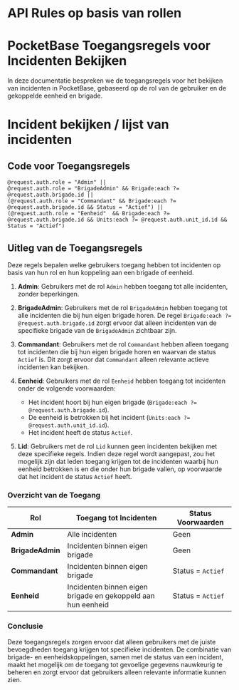 # API Rules op basis van rollen

# PocketBase Toegangsregels voor Incidenten Bekijken

In deze documentatie bespreken we de toegangsregels voor het bekijken van incidenten in PocketBase, gebaseerd op de rol van de gebruiker en de gekoppelde eenheid en brigade.

# Incident bekijken / lijst van incidenten
## Code voor Toegangsregels
```text
@request.auth.role = "Admin" || 
@request.auth.role = "BrigadeAdmin" && Brigade:each ?= @request.auth.brigade.id ||
(@request.auth.role = "Commandant" && Brigade:each ?= @request.auth.brigade.id && Status = "Actief") ||
(@request.auth.role = "Eenheid"  && Brigade:each ?= @request.auth.brigade.id && Units:each ?= @request.auth.unit_id.id && Status = "Actief")
```

## Uitleg van de Toegangsregels
Deze regels bepalen welke gebruikers toegang hebben tot incidenten op basis van hun rol en hun koppeling aan een brigade of eenheid.

1. **Admin**: Gebruikers met de rol `Admin` hebben toegang tot alle incidenten, zonder beperkingen.

2. **BrigadeAdmin**: Gebruikers met de rol `BrigadeAdmin` hebben toegang tot alle incidenten die bij hun eigen brigade horen. De regel `Brigade:each ?= @request.auth.brigade.id` zorgt ervoor dat alleen incidenten van de specifieke brigade van de `BrigadeAdmin` zichtbaar zijn.

3. **Commandant**: Gebruikers met de rol `Commandant` hebben alleen toegang tot incidenten die bij hun eigen brigade horen en waarvan de status `Actief` is. Dit zorgt ervoor dat `Commandant` alleen relevante actieve incidenten kan bekijken.

4. **Eenheid**: Gebruikers met de rol `Eenheid` hebben toegang tot incidenten onder de volgende voorwaarden:
   - Het incident hoort bij hun eigen brigade (`Brigade:each ?= @request.auth.brigade.id`).
   - De eenheid is betrokken bij het incident (`Units:each ?= @request.auth.unit_id.id`).
   - Het incident heeft de status `Actief`.

5. **Lid**: Gebruikers met de rol `Lid` kunnen geen incidenten bekijken met deze specifieke regels. Indien deze regel wordt aangepast, zou het mogelijk zijn dat leden toegang krijgen tot de incidenten waarbij hun eenheid betrokken is en die onder hun brigade vallen, op voorwaarde dat het incident de status `Actief` heeft.

### Overzicht van de Toegang
| Rol            | Toegang tot Incidenten                 | Status Voorwaarden |
|----------------|----------------------------------------|--------------------|
| **Admin**      | Alle incidenten                        | Geen               |
| **BrigadeAdmin** | Incidenten binnen eigen brigade        | Geen               |
| **Commandant** | Incidenten binnen eigen brigade        | Status = `Actief`  |
| **Eenheid**    | Incidenten binnen eigen brigade en gekoppeld aan hun eenheid | Status = `Actief`  |

### Conclusie
Deze toegangsregels zorgen ervoor dat alleen gebruikers met de juiste bevoegdheden toegang krijgen tot specifieke incidenten. De combinatie van brigade- en eenheidskoppelingen, samen met de status van een incident, maakt het mogelijk om de toegang tot gevoelige gegevens nauwkeurig te beheren en zorgt ervoor dat gebruikers alleen relevante informatie kunnen zien.
